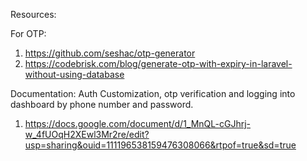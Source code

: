 Resources:

For OTP:

1. https://github.com/seshac/otp-generator
2. https://codebrisk.com/blog/generate-otp-with-expiry-in-laravel-without-using-database

Documentation:
Auth Customization, otp verification and logging into dashboard by phone number and password. 
1. https://docs.google.com/document/d/1_MnQL-cGJhrj-w_4fUOqH2XEwl3Mr2re/edit?usp=sharing&ouid=111196538159476308066&rtpof=true&sd=true

